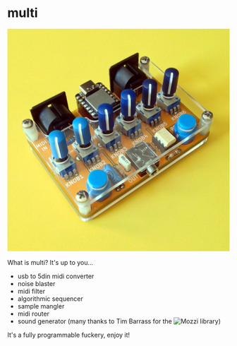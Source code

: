 # multi

![multi](multi_img/multi1896.jpg)


What is multi?
It's up to you...

- usb to 5din midi converter  
- noise blaster  
- midi filter  
- algorithmic sequencer  
- sample mangler
- midi router  
- sound generator (many thanks to Tim Barrass for the ![Mozzi library](https://sensorium.github.io/Mozzi/))

It's a fully programmable fuckery, enjoy it!


